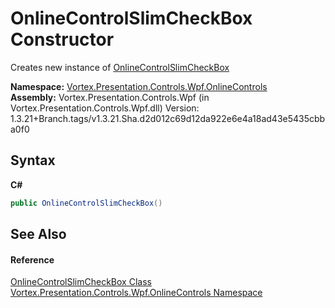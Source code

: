 # OnlineControlSlimCheckBox Constructor 
 

Creates new instance of <a href="T_Vortex_Presentation_Controls_Wpf_OnlineControls_OnlineControlSlimCheckBox.md">OnlineControlSlimCheckBox</a>

**Namespace:**&nbsp;<a href="N_Vortex_Presentation_Controls_Wpf_OnlineControls.md">Vortex.Presentation.Controls.Wpf.OnlineControls</a><br />**Assembly:**&nbsp;Vortex.Presentation.Controls.Wpf (in Vortex.Presentation.Controls.Wpf.dll) Version: 1.3.21+Branch.tags/v1.3.21.Sha.d2d012c69d12da922e6e4a18ad43e5435cbba0f0

## Syntax

**C#**<br />
``` C#
public OnlineControlSlimCheckBox()
```


## See Also


#### Reference
<a href="T_Vortex_Presentation_Controls_Wpf_OnlineControls_OnlineControlSlimCheckBox.md">OnlineControlSlimCheckBox Class</a><br /><a href="N_Vortex_Presentation_Controls_Wpf_OnlineControls.md">Vortex.Presentation.Controls.Wpf.OnlineControls Namespace</a><br />